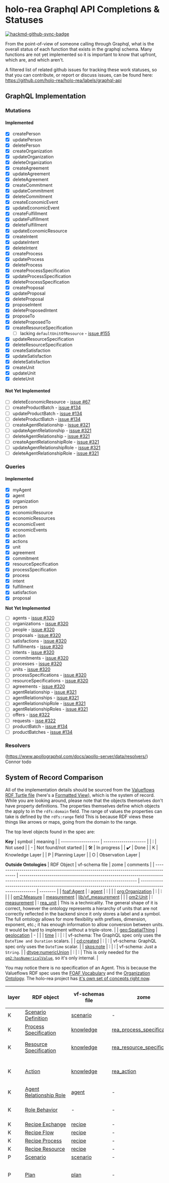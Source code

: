 # holo-rea Graphql API Completions & Statuses

[![hackmd-github-sync-badge](https://hackmd.io/CWcN1gbER9ioLVy8xGUj1Q/badge)](https://hackmd.io/CWcN1gbER9ioLVy8xGUj1Q)

From the point-of-view of someone calling through Graphql, what is the overall status of each function that exists in the graphql schema. Many functions are not yet implemented so it is important to know that upfront, which are, and which aren't.

A filtered list of related github issues for tracking these work statuses, so that you can contribute, or report or discuss issues, can be found here: https://github.com/holo-rea/holo-rea/labels/graphql-api

## GraphQL Implementation

### Mutations

#### Implemented
- [x] createPerson
- [x] updatePerson
- [x] deletePerson
- [x] createOrganization
- [x] updateOrganization
- [x] deleteOrganization
- [x] createAgreement
- [x] updateAgreement
- [x] deleteAgreement
- [x] createCommitment
- [x] updateCommitment
- [x] deleteCommitment
- [x] createEconomicEvent
- [x] updateEconomicEvent
- [x] createFulfillment
- [x] updateFulfillment
- [x] deleteFulfillment
- [x] updateEconomicResource
- [x] createIntent
- [x] updateIntent
- [x] deleteIntent
- [x] createProcess
- [x] updateProcess
- [x] deleteProcess
- [x] createProcessSpecification
- [x] updateProcessSpecification
- [x] deleteProcessSpecification
- [x] createProposal
- [x] updateProposal
- [x] deleteProposal
- [x] proposeIntent
- [x] deleteProposedIntent
- [x] proposeTo
- [x] deleteProposedTo
- [x] createResourceSpecification
    - [ ] lacking `defaultUnitOfResource` - [issue #155](https://github.com/holo-rea/holo-rea/issues/155)
- [x] updateResourceSpecification
- [x] deleteResourceSpecification
- [x] createSatisfaction
- [x] updateSatisfaction
- [x] deleteSatisfaction
- [x] createUnit
- [x] updateUnit
- [x] deleteUnit

#### Not Yet Implemented
- [ ] deleteEconomicResource - [issue #67](https://github.com/holo-rea/holo-rea/issues/67)
- [ ] createProductBatch - [issue #134](https://github.com/holo-rea/holo-rea/issues/134)
- [ ] updateProductBatch - [issue #134](https://github.com/holo-rea/holo-rea/issues/134)
- [ ] deleteProductBatch - [issue #134](https://github.com/holo-rea/holo-rea/issues/134)
- [ ] createAgentRelationship - [issue #321](https://github.com/holo-rea/holo-rea/issues/321)
- [ ] updateAgentRelationship - [issue #321](https://github.com/holo-rea/holo-rea/issues/321)
- [ ] deleteAgentRelationship - [issue #321](https://github.com/holo-rea/holo-rea/issues/321)
- [ ] createAgentRelationshipRole - [issue #321](https://github.com/holo-rea/holo-rea/issues/321)
- [ ] updateAgentRelationshipRole - [issue #321](https://github.com/holo-rea/holo-rea/issues/321)
- [ ] deleteAgentRelationshipRole - [issue #321](https://github.com/holo-rea/holo-rea/issues/321)

### Queries

#### Implemented
- [x] myAgent
- [x] agent
- [x] organization
- [x] person
- [x] economicResource
- [x] economicResources
- [x] economicEvent
- [x] economicEvents
- [x] action
- [x] actions
- [x] unit
- [x] agreement
- [x] commitment
- [x] resourceSpecification
- [x] processSpecification
- [x] process
- [x] intent
- [x] fulfillment
- [x] satisfaction
- [x] proposal

__Not Yet Implemented__
- [ ] agents - [issue #320](https://github.com/h-REA/hREA/issues/320)
- [ ] organizations - [issue #320](https://github.com/h-REA/hREA/issues/320)
- [ ] people - [issue #320](https://github.com/h-REA/hREA/issues/320)
- [ ] proposals - [issue #320](https://github.com/h-REA/hREA/issues/320)
- [ ] satisfactions - [issue #320](https://github.com/h-REA/hREA/issues/320)
- [ ] fulfillments - [issue #320](https://github.com/h-REA/hREA/issues/320)
- [ ] intents - [issue #320](https://github.com/h-REA/hREA/issues/320)
- [ ] commitments - [issue #320](https://github.com/h-REA/hREA/issues/320)
- [ ] processes - [issue #320](https://github.com/h-REA/hREA/issues/320)
- [ ] units - [issue #320](https://github.com/h-REA/hREA/issues/320)
- [ ] processSpecifications - [issue #320](https://github.com/h-REA/hREA/issues/320)
- [ ] resourceSpecifications - [issue #320](https://github.com/h-REA/hREA/issues/320)
- [ ] agreements - [issue #320](https://github.com/h-REA/hREA/issues/320)
- [ ] agentRelationship - [issue #321](https://github.com/holo-rea/holo-rea/issues/321)
- [ ] agentRelationships - [issue #321](https://github.com/holo-rea/holo-rea/issues/321)
- [ ] agentRelationshipRole - [issue #321](https://github.com/holo-rea/holo-rea/issues/321)
- [ ] agentRelationshipRoles - [issue #321](https://github.com/holo-rea/holo-rea/issues/321)
- [ ] offers - [isse #322](https://github.com/h-REA/hREA/issues/322)
- [ ] requests - [isse #322](https://github.com/h-REA/hREA/issues/322)
- [ ] productBatch - [issue #134](https://github.com/holo-rea/holo-rea/issues/134)
- [ ] productBatches - [issue #134](https://github.com/holo-rea/holo-rea/issues/134)

### Resolvers

(https://www.apollographql.com/docs/apollo-server/data/resolvers/)
Connor todo



## System of Record Comparison

All of the implementation details should be sourced from the [Valueflows RDF Turtle file](https://lab.allmende.io/valueflows/valueflows/-/blob/master/release-doc-in-process/all_vf.TTL) (here's a [Formatted View](http://150.146.207.114/lode/extract?owlapi=true&url=https://lab.allmende.io/valueflows/valueflows/-/raw/master/release-doc-in-process/all_vf.TTL)), which is the system of record. While you are looking around, please note that the objects themselves don't have property definitions. The properties themselves define which objects the apply to in the `rdfs:domain` field. The range of values the properties can take is defined by the `rdfs:range` field This is because RDF views these things like arrows or maps, going from the domain to the range.

The top level objects found in the spec are:

**Key**
| symbol              | meaning               |
| ------------------- | --------------------- |
| :grey_exclamation:  | Not used              |
| -                   | Not found/not started |
| :hammer_and_wrench: | In progress           |
| :heavy_check_mark:  | Done                  |
| K                   | Knowledge Layer       |
| P                   | Planning Layer       |
| O                   | Observation Layer       |

**Outside Ontologies**
| RDF Object                                                                              | vf-schema file                                                                                                                           | zome                                                                                                     | comments |
| --------------------------------------------------------------------------------------- | ---------------------------------------------------------------------------------------------------------------------------------------- | -------------------------------------------------------------------------------------------------------- | -------- |
| [foaf:Agent](http://xmlns.com/foaf/spec/)                                               | :grey_exclamation: [agent](https://lab.allmende.io/valueflows/vf-schemas/vf-graphql/-/blob/sprout/lib/schemas/agent.gql)                 | :grey_exclamation:                                                                                       | |
| [org:Organization](https://www.w3.org/TR/vocab-org/)                                    | :grey_exclamation:                                                                                                                       | :grey_exclamation:                                                                                       | |
| [om2:Measure](https://raw.githubusercontent.com/HajoRijgersberg/OM/master/om-2.0.rdf)   | [measurement](https://lab.allmende.io/valueflows/vf-schemas/vf-graphql/-/blob/sprout/lib/schemas/measurement.gql#L64)                    | [lib/vf_measurement](https://github.com/holo-rea/holo-rea/blob/sprout/lib/vf_measurement/src/lib.rs#L19) | |
| [om2:Unit](https://raw.githubusercontent.com/HajoRijgersberg/OM/master/om-2.0.rdf)      | :grey_exclamation: [measurement](https://lab.allmende.io/valueflows/vf-schemas/vf-graphql/-/blob/sprout/lib/schemas/measurement.gql#L48) | :grey_exclamation: [rea_unit](https://github.com/holo-rea/holo-rea/tree/sprout/zomes/rea_unit)           | This is a technicality. The general shape of it is correct, however the ontology represents a hierarchy of units that are not correctly reflected in the backend since it only stores a label and a symbol. The full ontology allows for more flexibility with prefixes, dimension, exponent, etc.; it has enough information to allow conversion between units. It would be hard to implement without a triple-store. |
| [geo:SpatialThing](https://www.w3.org/2003/01/geo/)                                     | [geolocation](https://lab.allmende.io/valueflows/vf-schemas/vf-graphql/-/blob/sprout/lib/schemas/geolocation.gql#L15)                    | -                                                                                                        | |
| [time](https://www.w3.org/2006/time#)                                                   | :grey_exclamation:                                                                                                                       | :grey_exclamation:                                                                                       | vf-schema: The GraphQL spec only uses the `DateTime and Duration` scalars. |
| [cd:created](https://www.dublincore.org/specifications/dublin-core/dcmi-terms/#created) | :grey_exclamation:                                                                                                                       | :grey_exclamation:                                                                                       | vf-schema: GraphQL spec only uses the `DateTime` scalar. |
| [skos:note](https://www.w3.org/TR/skos-reference/#note)                                 | :grey_exclamation:                                                                                                                       | :grey_exclamation:                                                                                       | vf-schema: Just a `String`. |
| [dtype:numericUnion](http://www.linkedmodel.org/schema/dtype#numericUnion)              | :grey_exclamation:                                                                                                                       | :grey_exclamation:                                                                                       | This is only needed for the [`om2:hasNumericalValue`](https://lab.allmende.io/valueflows/valueflows/-/blob/master/release-doc-in-process/all_vf.TTL#L549), so it's only internal. | 


You may notice there is no specification of an Agent. This is because the Valueflows RDF spec uses the [FOAF Vocabulary](http://xmlns.com/foaf/spec/) and the [Organization Ontology](https://www.w3.org/TR/vocab-org/). The holo-rea project has [it's own set of concepts right now](https://lab.allmende.io/valueflows/vf-schemas/vf-graphql/-/blob/sprout/lib/schemas/agent.gql).

| layer | RDF object                                                                                                                                                                | vf-schemas file                                                                                                                      | zome                                                                                                            | hrea "module" or DNA                                                                  | comments                                                                                                                                                                                                                                                                                                                                                                                                                                                                                          |
| ------| ------------------------------------------------------------------------------------------------------------------------------------------------------------------------- | ------------------------------------------------------------------------------------------------------------------------------------ | --------------------------------------------------------------------------------------------------------------- | ------------------------------------------------------------------------------------- | ------------------------------------------------------------------------------------------------------------------------------------------------------------------------------------------------------------------------------------------------------------------------------------------------------------------------------------------------------------------------------------------------------------------------------------------------------------------------------------------------- |
| K     | [Scenario Definition](https://lab.allmende.io/valueflows/valueflows/-/blob/master/release-doc-in-process/all_vf.TTL#L124)                                                 | [scenario](https://lab.allmende.io/valueflows/vf-schemas/vf-graphql/-/blob/sprout/lib/schemas/scenario.gql#L44)                      | -                                                                                                               | -                                                                                     |                                                                                                                                                                                                                                                                                                                                                                                                                                                                                                   |
| K     | [Process Specification](https://lab.allmende.io/valueflows/valueflows/-/blob/master/release-doc-in-process/all_vf.TTL#L104)                                               | [knowledge](https://lab.allmende.io/valueflows/vf-schemas/vf-graphql/-/blob/sprout/lib/schemas/knowledge.gql#L70)                    | [rea_process_specification](https://github.com/holo-rea/holo-rea/tree/sprout/zomes/rea_process_specification)   | [specification](https://github.com/holo-rea/holo-rea/tree/sprout/dna_bundles/specification) |                                                                                                                                                                                                                                                                                                                                                                                                                                                                                                   |
| K     | [Resource Specification](https://lab.allmende.io/valueflows/valueflows/-/blob/master/release-doc-in-process/all_vf.TTL#L92)                                               | [knowledge](https://lab.allmende.io/valueflows/vf-schemas/vf-graphql/-/blob/sprout/lib/schemas/knowledge.gql#L45)                    | [rea_resource_specification](https://github.com/holo-rea/holo-rea/tree/sprout/zomes/rea_resource_specification) | [specification](https://github.com/holo-rea/holo-rea/tree/sprout/dna_bundles/specification) | zome: Missing `resource_classified_as`, `default_unit_of_resource`.                                                                                                                                                                                                                                                                                                                                                                                                                               |
| K     | [Action](https://lab.allmende.io/valueflows/valueflows/-/blob/master/release-doc-in-process/all_vf.TTL#L32)                                                               | [knowledge](https://lab.allmende.io/valueflows/vf-schemas/vf-graphql/-/blob/sprout/lib/schemas/knowledge.gql#L19)                    | [rea_action](https://github.com/holo-rea/holo-rea/tree/sprout/zomes/rea_action/zome)                            | [specification](https://github.com/holo-rea/holo-rea/tree/sprout/dna_bundles/specification) | vf-schema: Missing `containedEffect`, `locationEffect`. zome: Same as vf-schema.                                                                                                                                                                                                                                                                                                                                                                                                                  |
| K     | [Agent Relationship Role](https://lab.allmende.io/valueflows/valueflows/-/blob/master/release-doc-in-process/all_vf.TTL#L74)                                              | [agent](https://lab.allmende.io/valueflows/vf-schemas/vf-graphql/-/blob/sprout/lib/schemas/agent.gql#L126)                           | -                                                                                                               | -                                                                                     | vf-schema: Missing `roleBehavior`.                                                                                                                                                                                                                                                                                                                                                                                                                                                                |
| K     | [Role Behavior](https://lab.allmende.io/valueflows/valueflows/-/blob/master/release-doc-in-process/all_vf.TTL#L80)                                                        | -                                                                                                                                    | -                                                                                                               | -                                                                                     | vf-schema: This doesn't seem to be implemented yet.                                                                                                                                                                                                                                                                                                                                                                                                                                               |
| K     | [Recipe Exchange](https://lab.allmende.io/valueflows/valueflows/-/blob/master/release-doc-in-process/all_vf.TTL#L118)                                                     | [recipe](https://lab.allmende.io/valueflows/vf-schemas/vf-graphql/-/blob/sprout/lib/schemas/recipe.gql#L106)                         | -                                                                                                               | -                                                                                     |                                                                                                                                                                                                                                                                                                                                                                                                                                                                                                   |
| K     | [Recipe Flow](https://lab.allmende.io/valueflows/valueflows/-/blob/master/release-doc-in-process/all_vf.TTL#L112)                                                         | [recipe](https://lab.allmende.io/valueflows/vf-schemas/vf-graphql/-/blob/sprout/lib/schemas/recipe.gql#L53)                          | -                                                                                                               | -                                                                                     |                                                                                                                                                                                                                                                                                                                                                                                                                                                                                                   |
| K     | [Recipe Process](https://lab.allmende.io/valueflows/valueflows/-/blob/master/release-doc-in-process/all_vf.TTL#L98)                                                       | [recipe](https://lab.allmende.io/valueflows/vf-schemas/vf-graphql/-/blob/sprout/lib/schemas/recipe.gql#L84)                          | -                                                                                                               | -                                                                                     |                                                                                                                                                                                                                                                                                                                                                                                                                                                                                                   |
| K     | [Recipe Resource](https://lab.allmende.io/valueflows/valueflows/-/blob/master/release-doc-in-process/all_vf.TTL#L86)                                                      | [recipe](https://lab.allmende.io/valueflows/vf-schemas/vf-graphql/-/blob/sprout/lib/schemas/recipe.gql#L18)                          | -                                                                                                               | -                                                                                     |                                                                                                                                                                                                                                                                                                                                                                                                                                                                                                   |
| P     | [Scenario](https://lab.allmende.io/valueflows/valueflows/-/blob/master/release-doc-in-process/all_vf.TTL#L86)                                                             | [scenario](https://lab.allmende.io/valueflows/vf-schemas/vf-graphql/-/blob/sprout/lib/schemas/scenario.gql#L16)                      | -                                                                                                               | -                                                                                     |                                                                                                                                                                                                                                                                                                                                                                                                                                                                                                   |
| P     | [Plan](https://lab.allmende.io/valueflows/valueflows/-/blob/master/release-doc-in-process/all_vf.TTL#L133)                                                                | [plan](https://lab.allmende.io/valueflows/vf-schemas/vf-graphql/-/blob/sprout/lib/schemas/plan.gql#L16)                              | -                                                                                                               | -                                                                                     | vf-schema: has extra fields `deletable` and `inScopeOf` are these for internal use?                                                                                                                                                                                                                                                                                                                                                                                                               |
| P, O  | [Process](https://lab.allmende.io/valueflows/valueflows/-/blob/master/release-doc-in-process/all_vf.TTL#L196)                                                             | [observation](https://lab.allmende.io/valueflows/vf-schemas/vf-graphql/-/blob/sprout/lib/schemas/observation.gql#L155)               | [rea_process](https://github.com/holo-rea/holo-rea/tree/sprout/zomes/rea_process)                               | [observation](https://github.com/holo-rea/holo-rea/tree/sprout/dna_bundles/observation)     | vf-schema: Missing `plannedIn` What is `unplannedEvents`? For the inverse relationships, do we want to group all `Intent`s, `Commitment`s, and `EconomicEvent`s together in the `inputs` and `outputs`? How is `track` and `trace` being handled? dna: Has extra `before` and `after` fields. `planned_within` is present, despite no implementation (because it just points to an `entryHash`.) This is often placed in with Observation layer, or on the line between Observation and Planning. |
| P     | [Intent](https://lab.allmende.io/valueflows/valueflows/-/blob/master/release-doc-in-process/all_vf.TTL#L139)                                                              | [planning](https://lab.allmende.io/valueflows/vf-schemas/vf-graphql/-/blob/sprout/lib/schemas/planning.gql#L94)                      | [rea_intent](https://github.com/holo-rea/holo-rea/tree/sprout/zomes/rea_intent)                                 | [planning](https://github.com/holo-rea/holo-rea/tree/sprout/dna_bundles/planning)           | vf-schema: Missing `provider`, `reciever`, `atLocation`. Has a `satisfiedBy` inverse map to `Satisfaction`'s `satisfies`.                                                                                                                                                                                                                                                                                                                                                                         |
| P     | [Proposed Intent](https://lab.allmende.io/valueflows/valueflows/-/blob/master/release-doc-in-process/all_vf.TTL#L151)                                                     | [proposal](https://lab.allmende.io/valueflows/vf-schemas/vf-graphql/-/blob/sprout/lib/schemas/proposal.gql#L49)                      | [rea_proposed_intent](https://github.com/holo-rea/holo-rea/tree/sprout/zomes/rea_proposed_intent)               | [proposal](https://github.com/holo-rea/holo-rea/tree/sprout/dna_bundles/proposal)           |                                                                                                                                                                                                                                                                                                                                                                                                                                                                                                   |
| P     | [Proposal](https://lab.allmende.io/valueflows/valueflows/-/blob/master/release-doc-in-process/all_vf.TTL#L145)                                                            | [proposal](https://lab.allmende.io/valueflows/vf-schemas/vf-graphql/-/blob/sprout/lib/schemas/proposal.gql#L16)                      | [rea_proposal](https://github.com/holo-rea/holo-rea/tree/sprout/zomes/rea_proposal)                             | [proposal](https://github.com/holo-rea/holo-rea/tree/sprout/dna_bundles/proposal)           | vf-schema: Missing `eligibleLocation`. Has a `publishes` inverse map to `ProposedIntent`'s `publishedIn`. zome: same.                                                                                                                                                                                                                                                                                                                                                                             |
| P     | [Proposed To](https://lab.allmende.io/valueflows/valueflows/-/blob/master/release-doc-in-process/all_vf.TTL#L157)                                                         | [proposal.agent](https://lab.allmende.io/valueflows/vf-schemas/vf-graphql/-/blob/sprout/lib/schemas/bridging/proposal.agent.gql#L20) | [rea_proposed_to](https://github.com/holo-rea/holo-rea/tree/sprout/zomes/rea_proposed_to)                       | [proposal](https://github.com/holo-rea/holo-rea/tree/sprout/dna_bundles/proposal)           |                                                                                                                                                                                                                                                                                                                                                                                                                                                                                                   |
| P     | [Commitment](https://lab.allmende.io/valueflows/valueflows/-/blob/master/release-doc-in-process/all_vf.TTL#L163)                                                          | [planning](https://lab.allmende.io/valueflows/vf-schemas/vf-graphql/-/blob/sprout/lib/schemas/planning.gql#L24)                      | [rea_commitment](https://github.com/holo-rea/holo-rea/tree/sprout/zomes/rea_commitment)                         | [planning](https://github.com/holo-rea/holo-rea/tree/sprout/dna_bundles/planning)           | vf-schema: Missing `atLocation` and `clauseOf`. Has `fullfilledBy` and `satisfies` inverse maps to `Fulfillment`'s`fulfill` and `Satisfation`'s `satisfiedBy`. zome: has `plan` instead of `planed_within`.                                                                                                                                                                                                                                                                                       |
| P     | [Satisfaction](https://lab.allmende.io/valueflows/valueflows/-/blob/master/release-doc-in-process/all_vf.TTL#L169)                                                        | [planning](https://lab.allmende.io/valueflows/vf-schemas/vf-graphql/-/blob/sprout/lib/schemas/planning.gql#L188)                     | [rea_satisfaction](https://github.com/holo-rea/holo-rea/tree/sprout/zomes/rea_satisfaction)                     | [planning](https://github.com/holo-rea/holo-rea/tree/sprout/dna_bundles/planning)           | zome: allows `satisfied_by` to only be either one `EconomicEvent` or `Commitment`. Is this correct?                                                                                                                                                                                                                                                                                                                                                                                               |
| P     | [Agreement](https://lab.allmende.io/valueflows/valueflows/-/blob/master/release-doc-in-process/all_vf.TTL#L175)                                                           | [agreement](https://lab.allmende.io/valueflows/vf-schemas/vf-graphql/-/blob/sprout/lib/schemas/agreement.gql#L19)                    | [rea_agreement](https://github.com/holo-rea/holo-rea/tree/sprout/zomes/rea_agreement)                           | [agreement](https://github.com/holo-rea/holo-rea/tree/sprout/dna_bundles/agreement)         |                                                                                                                                                                                                                                                                                                                                                                                                                                                                                                   |
| P     | [Claim](https://lab.allmende.io/valueflows/valueflows/-/blob/master/release-doc-in-process/all_vf.TTL#L175)                                                               | [claim](https://lab.allmende.io/valueflows/vf-schemas/vf-graphql/-/blob/sprout/lib/schemas/claim.gql#L18)                            | -                                                                                                               | -                                                                                     |  Pospi has mentioned to me (Connor) that this has been de-prioritized  due to lack of pull for it from use cases ... is more speculative. Hence lack of implementation.                                                                                                                                                                                                                                                                                                                                                                                                                                                                                                  |
| O     | [Economic Resource](https://lab.allmende.io/valueflows/valueflows/-/blob/master/release-doc-in-process/all_vf.TTL#L190)                                                   | [observation](https://lab.allmende.io/valueflows/vf-schemas/vf-graphql/-/blob/sprout/lib/schemas/observation.gql#L83)                | [rea_economic_resource](https://github.com/holo-rea/holo-rea/tree/sprout/zomes/rea_economic_resource)           | [observation](https://github.com/holo-rea/holo-rea/tree/sprout/dna_bundles/observation)     | vf-schema: Missing `currentLocation`. Has `contains`, `track`, `trace` maps as additions.                                                                                                                                                                                                                                                                                                                                                                                                         |
| O     | [dfc:ProductBatch](http://www.virtual-assembly.org/DataFoodConsortium/BusinessOntology)                                                                                   | [observation](https://lab.allmende.io/valueflows/vf-schemas/vf-graphql/-/blob/sprout/lib/schemas/observation.gql#L139)               | -                                                                                                               | -                                                                                     | vf-schema: Missing links to `identifies`, but that probably doesn't matter for our use case.                                                                                                                                                                                                                                                                                                                                                                                                      |
| O     | [Economic Event](https://lab.allmende.io/valueflows/valueflows/-/blob/master/release-doc-in-process/all_vf.TTL#L202)                                                      | [observation](https://lab.allmende.io/valueflows/vf-schemas/vf-graphql/-/blob/sprout/lib/schemas/observation.gql#L19)                | [rea_economic_event](https://github.com/holo-rea/holo-rea/tree/sprout/zomes/rea_economic_event)                 | [observation](https://github.com/holo-rea/holo-rea/tree/sprout/dna_bundles/observation)     | vf-schema: Missing `realizationOf`, `image`, `provider`, `receiver`, `atLocation`, `toLocation`. Has `track` and `trace` going to `ProductionFlowItem`s. zome: Missing `to_location`.                                                                                                                                                                                                                                                                                                             |
| O     | [Appreciation](https://lab.allmende.io/valueflows/valueflows/-/blob/master/release-doc-in-process/all_vf.TTL#L232)                                                        | [appreciation](https://lab.allmende.io/valueflows/vf-schemas/vf-graphql/-/blob/sprout/lib/schemas/appreciation.gql#L17)              | -                                                                                                               | -                                                                                     | Pospi has mentioned to me (Connor) that this has been de-prioritized  due to lack of pull for it from use cases ... is more speculative. Hence lack of implementation.                                                                                                                                                                                                                                                                                                                                                                                                                                                                                                  |
| P, O  | [Fulfillment](https://lab.allmende.io/valueflows/valueflows/-/blob/master/release-doc-in-process/all_vf.TTL#L214)                                                         | [planning](https://lab.allmende.io/valueflows/vf-schemas/vf-graphql/-/blob/sprout/lib/schemas/planning.gql#L166)                     | [rea_fulfillment](https://github.com/holo-rea/holo-rea/tree/sprout/zomes/rea_fulfillment)                       | [observation](https://github.com/holo-rea/holo-rea/tree/sprout/dna_bundles/observation)     | !! Discrepancy between "layer" and "vf-schema" files. FIXME                                                                                                                                                                                                                                                                                                                                                                                                                                       |
| O     | [Settlement](https://lab.allmende.io/valueflows/valueflows/-/blob/master/release-doc-in-process/all_vf.TTL#L226)                                                          | [claim](https://lab.allmende.io/valueflows/vf-schemas/vf-graphql/-/blob/sprout/lib/schemas/claim.gql#L61)                            | -                                                                                                               | -                                                                                     |                                                                                                                                                                                                                                                                                                                                                                                                                                                                                                   |
| O     | [Agent Relationship](https://lab.allmende.io/valueflows/valueflows/-/blob/master/release-doc-in-process/all_vf.TTL#L208)                                                  | [agent](https://lab.allmende.io/valueflows/vf-schemas/vf-graphql/-/blob/sprout/lib/schemas/agent.gql#L104)                           | -                                                                                                               | -                                                                                     |                                                                                                                                                                                                                                                                                                                                                                                                                                                                                                   |

There are internal system objects used to help specify the rules of logic around the actions:

* [Resource Effect](https://lab.allmende.io/valueflows/valueflows/-/blob/master/release-doc-in-process/all_vf.TTL#L1278)
* [Contained Effect](https://lab.allmende.io/valueflows/valueflows/-/blob/master/release-doc-in-process/all_vf.TTL#L68)
* [Location Effect](https://lab.allmende.io/valueflows/valueflows/-/blob/master/release-doc-in-process/all_vf.TTL#L62)
* [Onhand Effect](https://lab.allmende.io/valueflows/valueflows/-/blob/master/release-doc-in-process/all_vf.TTL#L56)
* [Input/Output](https://lab.allmende.io/valueflows/valueflows/-/blob/master/release-doc-in-process/all_vf.TTL#L44)
* [Pairs With](https://lab.allmende.io/valueflows/valueflows/-/blob/master/release-doc-in-process/all_vf.TTL#L38)

In the gql version, these are just strings (need to learn more specifics).
